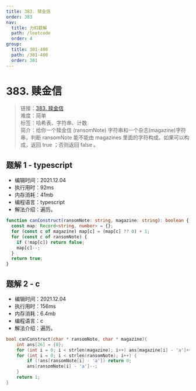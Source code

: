 ```yaml
---
title: 383. 赎金信
order: 383
nav:
  title: 力扣题解
  path: /leetcode
  order: 4
group:
  title: 301-400
  path: /301-400
  order: 301
---
```


# 383. 赎金信

> 链接：[383. 赎金信](https://leetcode-cn.com/problems/ransom-note/)  
> 难度：简单  
> 标签：哈希表、字符串、计数  
> 简介：给你一个赎金信 (ransomNote) 字符串和一个杂志(magazine)字符串，判断 ransomNote 能不能由 magazines 里面的字符构成。如果可以构成，返回 true ；否则返回 false 。

## 题解 1 - typescript

- 编辑时间：2021.12.04
- 执行用时：92ms
- 内存消耗：41mb
- 编程语言：typescript
- 解法介绍：遍历。

```typescript
function canConstruct(ransomNote: string, magazine: string): boolean {
  const map: Record<string, number> = {};
  for (const c of magazine) map[c] = (map[c] ?? 0) + 1;
  for (const c of ransomNote) {
    if (!map[c]) return false;
    map[c]--;
  }
  return true;
}
```

## 题解 2 - c

- 编辑时间：2021.12.04
- 执行用时：156ms
- 内存消耗：6.4mb
- 编程语言：c
- 解法介绍：遍历。

```c
bool canConstruct(char * ransomNote, char * magazine){
    int ans[26] = {0};
    for (int i = 0; i < strlen(magazine); i++) ans[magazine[i] - 'a']++;
    for (int i = 0; i < strlen(ransomNote); i++) {
        if (!ans[ransomNote[i] - 'a']) return 0;
        ans[ransomNote[i] - 'a']--;
    }
    return 1;
}
```
